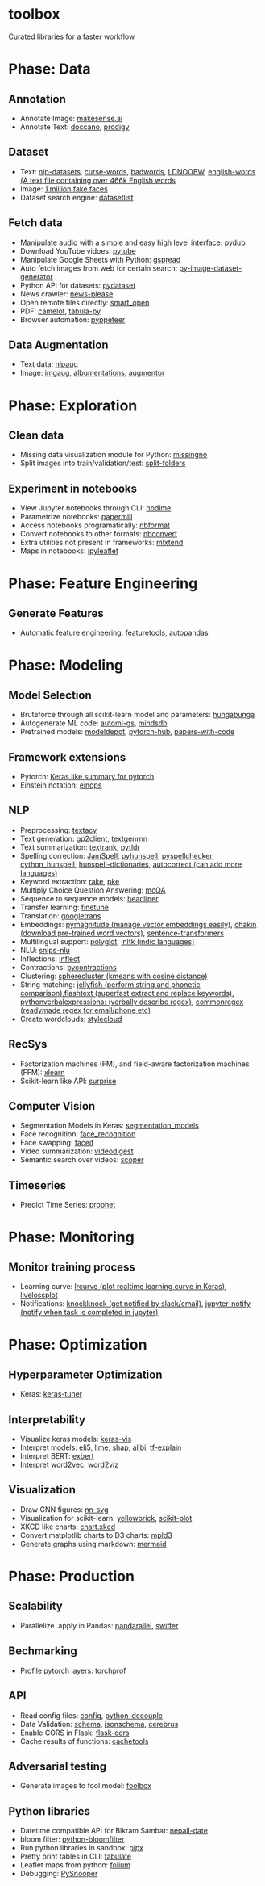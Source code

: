 # toolbox
Curated libraries for a faster workflow

# Phase: Data
## Annotation
- Annotate Image: [makesense.ai](https://www.makesense.ai/) 
- Annotate Text: [doccano](https://doccano.herokuapp.com/), [prodigy](https://prodi.gy/)

## Dataset
- Text: [nlp-datasets](https://github.com/niderhoff/nlp-datasets), [curse-words](https://github.com/reimertz/curse-words), [badwords](https://github.com/MauriceButler/badwords), [LDNOOBW](https://github.com/LDNOOBW/List-of-Dirty-Naughty-Obscene-and-Otherwise-Bad-Words), [english-words (A text file containing over 466k English words](https://github.com/dwyl/english-words)
- Image: [1 million fake faces](https://archive.org/details/1mFakeFaces)
- Dataset search engine: [datasetlist](https://www.datasetlist.com/)

## Fetch data
- Manipulate audio with a simple and easy high level interface: [pydub](https://github.com/jiaaro/pydub)
- Download YouTube vidoes: [pytube](https://github.com/nficano/pytube)
- Manipulate Google Sheets with Python: [gspread](https://github.com/burnash/gspread)
- Auto fetch images from web for certain search: [py-image-dataset-generator](https://github.com/tomahim/py-image-dataset-generator)
- Python API for datasets: [pydataset](https://github.com/iamaziz/PyDataset)
- News crawler: [news-please](https://github.com/fhamborg/news-please)
- Open remote files directly: [smart_open](https://github.com/RaRe-Technologies/smart_open)
- PDF: [camelot](https://camelot-py.readthedocs.io/en/master/), [tabula-py](https://github.com/chezou/tabula-py)
- Browser automation: [pyppeteer](https://github.com/miyakogi/pyppeteer)

## Data Augmentation
- Text data: [nlpaug](https://github.com/makcedward/nlpaug)
- Image: [imgaug](https://github.com/aleju/imgaug/), [albumentations](https://github.com/albumentations-team/albumentations), [augmentor](https://github.com/mdbloice/Augmentor)

# Phase: Exploration

## Clean data
- Missing data visualization module for Python: [missingno](https://github.com/ResidentMario/missingno)
- Split images into train/validation/test: [split-folders](https://github.com/jfilter/split-folders)

## Experiment in notebooks
- View Jupyter notebooks through CLI: [nbdime](https://github.com/jupyter/nbdime)
- Parametrize notebooks: [papermill](https://github.com/nteract/papermill)
- Access notebooks programatically: [nbformat](https://nbformat.readthedocs.io/en/latest/api.html)
- Convert notebooks to other formats: [nbconvert](https://nbconvert.readthedocs.io/en/latest/)
- Extra utilities not present in frameworks: [mlxtend](https://github.com/rasbt/mlxtend)
- Maps in notebooks: [ipyleaflet](https://github.com/jupyter-widgets/ipyleaflet)

# Phase: Feature Engineering
## Generate Features
- Automatic feature engineering: [featuretools](https://github.com/FeatureLabs/featuretools), [autopandas](https://autopandas.io/)

# Phase: Modeling
## Model Selection
- Bruteforce through all scikit-learn model and parameters: [hungabunga](https://github.com/ypeleg/HungaBunga)
- Autogenerate ML code: [automl-gs](https://github.com/minimaxir/automl-gs), [mindsdb](https://github.com/mindsdb/mindsdb)
- Pretrained models: [modeldepot](https://modeldepot.io/browse), [pytorch-hub](https://pytorch.org/hub), [papers-with-code](https://paperswithcode.com/sota)

## Framework extensions
- Pytorch: [Keras like summary for pytorch](https://github.com/sksq96/pytorch-summary)
- Einstein notation: [einops](https://github.com/arogozhnikov/einops)

## NLP
- Preprocessing: [textacy](https://github.com/chartbeat-labs/textacy)
- Text generation: [gp2client](https://github.com/rish-16/gpt2client), [textgenrnn](https://github.com/minimaxir/textgenrnn)
- Text summarization: [textrank](https://github.com/summanlp/textrank), [pytldr](https://github.com/jaijuneja/PyTLDR)
- Spelling correction: [JamSpell](https://github.com/bakwc/JamSpell), [pyhunspell](https://github.com/blatinier/pyhunspell), [pyspellchecker](https://github.com/barrust/pyspellchecker), [cython_hunspell](https://github.com/MSeal/cython_hunspell), [hunspell-dictionaries](https://github.com/wooorm/dictionaries), [autocorrect (can add more languages)](https://github.com/phatpiglet/autocorrect)
- Keyword extraction: [rake](https://github.com/zelandiya/RAKE-tutorial), [pke](https://github.com/boudinfl/pke)
- Multiply Choice Question Answering: [mcQA](https://github.com/mcQA-suite/mcQA)
- Sequence to sequence models: [headliner](https://github.com/as-ideas/headliner)
- Transfer learning: [finetune](https://github.com/IndicoDataSolutions/finetune)
- Translation: [googletrans](https://pypi.org/project/googletrans/)
- Embeddings: [pymagnitude (manage vector embeddings easily)](https://github.com/plasticityai/magnitude), [chakin (download pre-trained word vectors)](https://github.com/chakki-works/chakin), [sentence-transformers](https://github.com/UKPLab/sentence-transformers)
- Multilingual support: [polyglot](https://polyglot.readthedocs.io/en/latest/index.html), [inltk (indic languages)](https://github.com/goru001/inltk)
- NLU: [snips-nlu](https://github.com/snipsco/snips-nlu)
- Inflections: [inflect](https://pypi.org/project/inflect/)
- Contractions: [pycontractions](https://pypi.org/project/pycontractions/)
- Clustering: [spherecluster (kmeans with cosine distance)](https://github.com/jasonlaska/spherecluster)
- String matching: [jellyfish (perform string and phonetic comparison)](https://pypi.org/project/jellyfish/),[flashtext (superfast extract and replace keywords)](https://github.com/vi3k6i5/flashtext), [pythonverbalexpressions: (verbally describe regex)](https://github.com/VerbalExpressions/PythonVerbalExpressions), [commonregex (readymade regex for email/phone etc)](https://github.com/madisonmay/CommonRegex)
- Create wordclouds: [stylecloud](https://github.com/minimaxir/stylecloud)

## RecSys
- Factorization machines (FM), and field-aware factorization machines (FFM): [xlearn](https://github.com/aksnzhy/xlearn)
- Scikit-learn like API: [surprise](https://github.com/NicolasHug/Surprise)

## Computer Vision
- Segmentation Models in Keras: [segmentation_models](https://github.com/qubvel/segmentation_models)
- Face recognition: [face_recognition](https://github.com/ageitgey/face_recognition)
- Face swapping: [faceit](https://github.com/goberoi/faceit)
- Video summarization: [videodigest](https://github.com/agermanidis/videodigest)
- Semantic search over videos: [scoper](https://github.com/RameshAditya/scoper)

## Timeseries
- Predict Time Series: [prophet](https://facebook.github.io/prophet/docs/quick_start.html#python-api)

# Phase: Monitoring
## Monitor training process
- Learning curve: [lrcurve (plot realtime learning curve in Keras)](https://github.com/AndreasMadsen/python-lrcurve), [livelossplot](https://github.com/stared/livelossplot)
- Notifications: [knockknock (get notified by slack/email)](https://github.com/huggingface/knockknock), [jupyter-notify (notify when task is completed in jupyter)](https://github.com/ShopRunner/jupyter-notify)

# Phase: Optimization
## Hyperparameter Optimization
- Keras: [keras-tuner](https://github.com/keras-team/keras-tuner)

## Interpretability
- Visualize keras models: [keras-vis](https://github.com/raghakot/keras-vis)
- Interpret models: [eli5](https://eli5.readthedocs.io/en/latest/), [lime](https://github.com/marcotcr/lime), [shap](https://github.com/slundberg/shap), [alibi](https://github.com/SeldonIO/alibi), [tf-explain](https://github.com/sicara/tf-explain)
- Interpret BERT: [exbert](http://exbert.net/exBERT.html?sentence=I%20liked%20the%20music&layer=0&heads=..0,1,2,3,4,5,6,7,8,9,10,11&threshold=0.7&tokenInd=null&tokenSide=null&maskInds=..9&metaMatch=pos&metaMax=pos&displayInspector=null&offsetIdxs=..-1,0,1&hideClsSep=true)
- Interpret word2vec: [word2viz](https://lamyiowce.github.io/word2viz/)

## Visualization
- Draw CNN figures: [nn-svg](http://alexlenail.me/NN-SVG/LeNet.html)
- Visualization for scikit-learn: [yellowbrick](https://www.scikit-yb.org/en/latest/index.html), [scikit-plot](https://scikit-plot.readthedocs.io/en/stable/metrics.html)
- XKCD like charts: [chart.xkcd](https://timqian.com/chart.xkcd/)
- Convert matplotlib charts to D3 charts: [mpld3](http://mpld3.github.io/index.html)
- Generate graphs using markdown: [mermaid](https://mermaid-js.github.io/mermaid/#/README)

# Phase: Production
## Scalability
- Parallelize .apply in Pandas: [pandarallel](https://github.com/nalepae/pandarallel), [swifter](https://github.com/jmcarpenter2/swifter)

## Bechmarking
- Profile pytorch layers: [torchprof](https://github.com/awwong1/torchprof)

## API
- Read config files: [config](https://pypi.org/project/config/), [python-decouple](https://github.com/henriquebastos/python-decouple)
- Data Validation: [schema](https://github.com/keleshev/schema), [jsonschema](https://pypi.org/project/jsonschema/), [cerebrus](https://github.com/pyeve/cerberus)
- Enable CORS in Flask: [flask-cors](https://flask-cors.readthedocs.io/en/latest/)
- Cache results of functions: [cachetools](https://pypi.org/project/cachetools/)

## Adversarial testing
- Generate images to fool model: [foolbox](https://github.com/bethgelab/foolbox)

## Python libraries
- Datetime compatible API for Bikram Sambat: [nepali-date](https://github.com/arneec/nepali-date)
- bloom filter: [python-bloomfilter](https://github.com/jaybaird/python-bloomfilter)
- Run python libraries in sandbox: [pipx](https://github.com/pipxproject/pipx)
- Pretty print tables in CLI: [tabulate](https://pypi.org/project/tabulate/)
- Leaflet maps from python: [folium](https://python-visualization.github.io/folium/)
- Debugging: [PySnooper](https://github.com/cool-RR/PySnooper)
